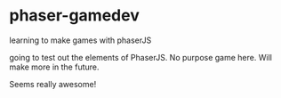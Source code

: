 # phaser-gamedev
learning to make games with phaserJS

going to test out the elements of PhaserJS. No purpose game here. Will make more in the future.

Seems really awesome!

